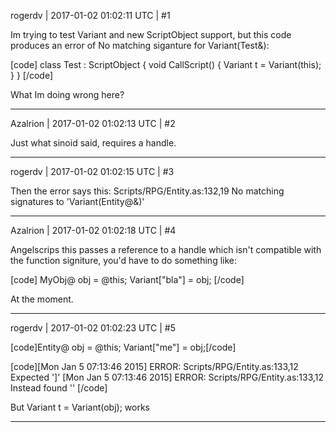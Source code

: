 rogerdv | 2017-01-02 01:02:11 UTC | #1

Im trying to test Variant and new ScriptObject support, but this code produces an error of No matching siganture for Variant(Test&):  

[code]
class Test : ScriptObject
{
 void CallScript()
 {
  Variant t = Variant(this);
 }
}
[/code]

What Im doing wrong here?

-------------------------

Azalrion | 2017-01-02 01:02:13 UTC | #2

Just what sinoid said, requires a handle.

-------------------------

rogerdv | 2017-01-02 01:02:15 UTC | #3

Then the error says this: Scripts/RPG/Entity.as:132,19 No matching signatures to 'Variant(Entity@&)'

-------------------------

Azalrion | 2017-01-02 01:02:18 UTC | #4

Angelscrips this passes a reference to a handle which isn't compatible with the function signiture, you'd have to do something like:

[code]
MyObj@ obj = @this;
Variant["bla"] = obj;
[/code]

At the moment.

-------------------------

rogerdv | 2017-01-02 01:02:23 UTC | #5

[code]Entity@ obj = @this;
			Variant["me"] = obj;[/code]

[code][Mon Jan  5 07:13:46 2015] ERROR: Scripts/RPG/Entity.as:133,12 Expected ']'
[Mon Jan  5 07:13:46 2015] ERROR: Scripts/RPG/Entity.as:133,12 Instead found '<string constant>'
[/code]

But Variant t = Variant(obj); works

-------------------------

